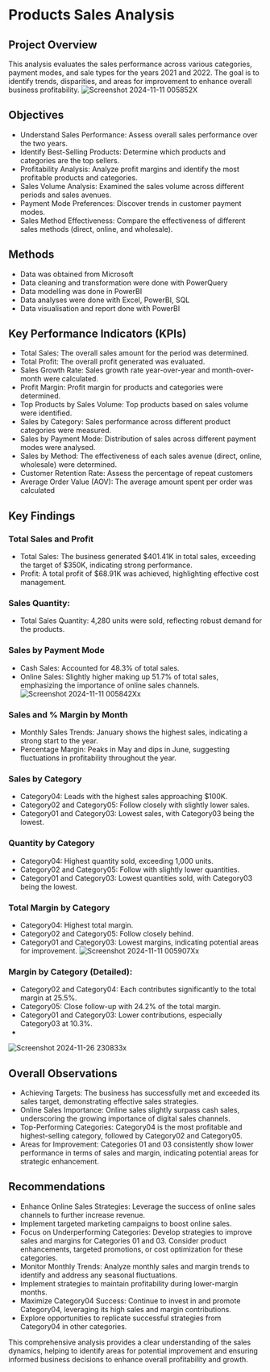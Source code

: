 # Products Sales Analysis
## Project Overview
This analysis evaluates the sales performance across various categories, payment modes, and sale types for the years 2021 and 2022. The goal is to identify trends, disparities, and areas for improvement to enhance overall business profitability.
![Screenshot 2024-11-11 005852X](https://github.com/user-attachments/assets/38c768b0-7094-441c-ac7d-453927d55bff)
## Objectives
- Understand Sales Performance: Assess overall sales performance over the two years.
- Identify Best-Selling Products: Determine which products and categories are the top sellers.
- Profitability Analysis: Analyze profit margins and identify the most profitable products and categories.
- Sales Volume Analysis: Examined the sales volume across different periods and sales avenues.
- Payment Mode Preferences: Discover trends in customer payment modes.
- Sales Method Effectiveness: Compare the effectiveness of different sales methods (direct, online, and wholesale).
## Methods
-	Data was obtained from Microsoft
-	Data cleaning and transformation were  done with PowerQuery
-	Data modelling was done in PowerBI
-	Data analyses were done with Excel,  PowerBI, SQL
-	Data visualisation and report done with PowerBI
## Key Performance Indicators (KPIs)
- Total Sales: The overall sales amount for the period was determined.
- Total Profit: The overall profit generated was evaluated.
- Sales Growth Rate: Sales growth rate year-over-year and month-over-month were calculated.
- Profit Margin: Profit margin for products and categories were determined.
- Top Products by Sales Volume: Top products based on sales volume were identified.
- Sales by Category: Sales performance across different product categories were measured.
- Sales by Payment Mode: Distribution of sales across different payment modes were analysed.
- Sales by Method: The effectiveness of each sales avenue (direct, online, wholesale) were determined.
- Customer Retention Rate: Assess the percentage of repeat customers
- Average Order Value (AOV): The average amount spent per order was calculated
## Key Findings
### Total Sales and Profit
- Total Sales: The business generated $401.41K in total sales, exceeding the target of $350K, indicating strong performance.
- Profit: A total profit of $68.91K was achieved, highlighting effective cost management.
### Sales Quantity:
- Total Sales Quantity: 4,280 units were sold, reflecting robust demand for the products.
### Sales by Payment Mode
- Cash Sales: Accounted for 48.3% of total sales.
- Online Sales: Slightly higher making up 51.7% of total sales, emphasizing the importance of online sales channels.
![Screenshot 2024-11-11 005842Xx](https://github.com/user-attachments/assets/c275f8aa-d010-4b8f-a44e-85441e50985f)
### Sales and % Margin by Month
- Monthly Sales Trends: January shows the highest sales, indicating a strong start to the year.
- Percentage Margin: Peaks in May and dips in June, suggesting fluctuations in profitability throughout the year.
### Sales by Category
- Category04: Leads with the highest sales approaching $100K.
- Category02 and Category05: Follow closely with slightly lower sales.
- Category01 and Category03: Lowest sales, with Category03 being the lowest.
### Quantity by Category
- Category04: Highest quantity sold, exceeding 1,000 units.
- Category02 and Category05: Follow with slightly lower quantities.
- Category01 and Category03: Lowest quantities sold, with Category03 being the lowest.
### Total Margin by Category
- Category04: Highest total margin.
- Category02 and Category05: Follow closely behind.
- Category01 and Category03: Lowest margins, indicating potential areas for improvement.
  ![Screenshot 2024-11-11 005907Xx](https://github.com/user-attachments/assets/c43bab9d-e10c-450a-8375-fb5061e898cf)
### Margin by Category (Detailed):
- Category02 and Category04: Each contributes significantly to the total margin at 25.5%.
- Category05: Close follow-up with 24.2% of the total margin.
- Category01 and Category03: Lower contributions, especially Category03 at 10.3%.
- 
![Screenshot 2024-11-26 230833x](https://github.com/user-attachments/assets/54accbc5-ffaf-4a5a-a85b-f07dc0f7efdb)
## Overall Observations
- Achieving Targets: The business has successfully met and exceeded its sales target, demonstrating effective sales strategies.
- Online Sales Importance: Online sales slightly surpass cash sales, underscoring the growing importance of digital sales channels.
- Top-Performing Categories: Category04 is the most profitable and highest-selling category, followed by Category02 and Category05.
- Areas for Improvement: Categories 01 and 03 consistently show lower performance in terms of sales and margin, indicating potential areas for strategic enhancement.
## Recommendations
- Enhance Online Sales Strategies: Leverage the success of online sales channels to further increase revenue.
- Implement targeted marketing campaigns to boost online sales.
- Focus on Underperforming Categories: Develop strategies to improve sales and margins for Categories 01 and 03. Consider product enhancements, targeted promotions, or cost optimization for these categories.
- Monitor Monthly Trends: Analyze monthly sales and margin trends to identify and address any seasonal fluctuations.
- Implement strategies to maintain profitability during lower-margin months.
- Maximize Category04 Success: Continue to invest in and promote Category04, leveraging its high sales and margin contributions.
- Explore opportunities to replicate successful strategies from Category04 in other categories.

This comprehensive analysis provides a clear understanding of the sales dynamics, helping to identify areas for potential improvement and ensuring informed business decisions to enhance overall profitability and growth.
